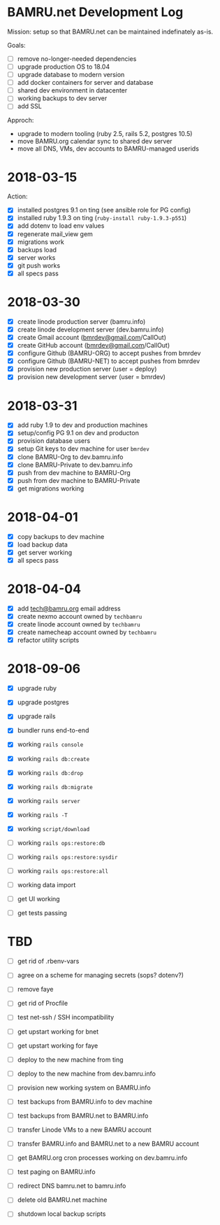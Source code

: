# BAMRU.net Development Log

Mission: setup so that BAMRU.net can be maintained indefinately as-is.

Goals:
- [ ] remove no-longer-needed dependencies
- [ ] upgrade production OS to 18.04
- [ ] upgrade database to modern version
- [ ] add docker containers for server and database
- [ ] shared dev environment in datacenter
- [ ] working backups to dev server
- [ ] add SSL

Approch:
- upgrade to modern tooling (ruby 2.5, rails 5.2, postgres 10.5)
- move BAMRU.org calendar sync to shared dev server
- move all DNS, VMs, dev accounts to BAMRU-managed userids

# 2018-03-15

Action:
- [x] installed postgres 9.1 on ting (see ansible role for PG config)
- [x] installed ruby 1.9.3 on ting (`ruby-install ruby-1.9.3-p551`)
- [x] add dotenv to load env values
- [x] regenerate mail_view gem
- [x] migrations work
- [x] backups load
- [x] server works
- [x] git push works
- [x] all specs pass

# 2018-03-30

- [x] create linode production server  (bamru.info)
- [x] create linode development server (dev.bamru.info)
- [x] create Gmail account  (bmrdev@gmail.com/CallOut) 
- [x] create GitHub account (bmrdev@gmail.com/CallOut)
- [x] configure Github (BAMRU-ORG) to accept pushes from bmrdev
- [x] configure Github (BAMRU-NET) to accept pushes from bmrdev
- [x] provision new production server  (user = deploy)
- [x] provision new development server (user = bmrdev)

# 2018-03-31

- [x] add ruby 1.9 to dev and production machines
- [x] setup/config PG 9.1 on dev and producton
- [x] provision database users
- [x] setup Git keys to dev machine for user `bmrdev`
- [x] clone BAMRU-Org to dev.bamru.info
- [x] clone BAMRU-Private to dev.bamru.info
- [x] push from dev machine to BAMRU-Org
- [x] push from dev machine to BAMRU-Private
- [x] get migrations working

# 2018-04-01

- [x] copy backups to dev machine
- [x] load backup data
- [x] get server working
- [x] all specs pass

# 2018-04-04

- [x] add tech@bamru.org email address
- [x] create nexmo account owned by `techbamru`
- [x] create linode account owned by `techbamru`
- [x] create namecheap account owned by `techbamru`
- [x] refactor utility scripts

# 2018-09-06

- [x] upgrade ruby
- [x] upgrade postgres
- [x] upgrade rails
- [x] bundler runs end-to-end
- [x] working `rails console`
- [x] working `rails db:create`
- [x] working `rails db:drop`
- [x] working `rails db:migrate`
- [x] working `rails server`
- [x] working `rails -T`
- [x] working `script/download`

- [ ] working `rails ops:restore:db`
- [ ] working `rails ops:restore:sysdir`
- [ ] working `rails ops:restore:all`   

- [ ] working data import

- [ ] get UI working
- [ ] get tests passing

# TBD

- [ ] get rid of .rbenv-vars
- [ ] agree on a scheme for managing secrets (sops? dotenv?)
- [ ] remove faye

- [ ] get rid of Procfile

- [ ] test net-ssh / SSH incompatibility

- [ ] get upstart working for bnet
- [ ] get upstart working for faye

- [ ] deploy to the new machine from ting
- [ ] deploy to the new machine from dev.bamru.info

- [ ] provision new working system on BAMRU.info

- [ ] test backups from BAMRU.info to dev machine
- [ ] test backups from BAMRU.net to BAMRU.info

- [ ] transfer Linode VMs to a new BAMRU account
- [ ] transfer BAMRU.info and BAMRU.net to a new BAMRU account

- [ ] get BAMRU.org cron processes working on dev.bamru.info

- [ ] test paging on BAMRU.info
- [ ] redirect DNS bamru.net to bamru.info

- [ ] delete old BAMRU.net machine
- [ ] shutdown local backup scripts

